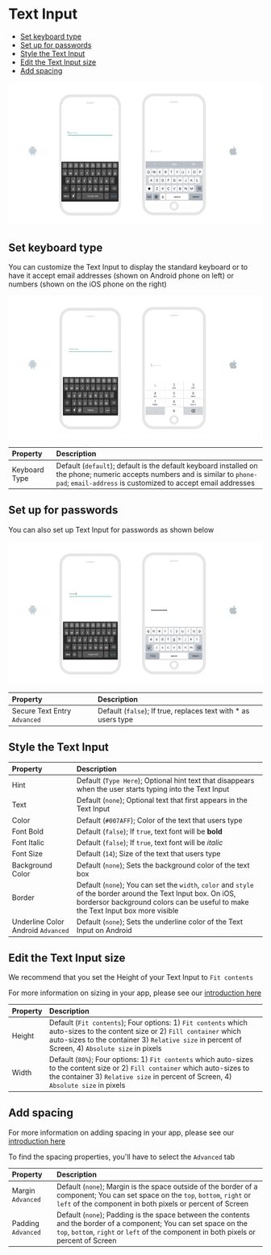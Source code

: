 # Text Input

* [Set keyboard type](text-input.md#set-keyboard-type)
* [Set up for passwords](text-input.md#set-up-for-passwords)
* [Style the Text Input](text-input.md#style-the-text-input)
* [Edit the Text Input size](text-input.md#edit-the-text-input-size)
* [Add spacing](text-input.md#add-spacing)

![](.gitbook/assets/text-input-fig-1.png)

## Set keyboard type

You can customize the Text Input to display the standard keyboard or to have it accept email addresses \(shown on Android phone on left\) or numbers \(shown on the iOS phone on the right\)

![](.gitbook/assets/text-input-fig-2.png)

| Property | Description |
| :--- | :--- |
| Keyboard Type | Default \(`default`\); default is the default keyboard installed on the phone; numeric accepts numbers and is similar to `phone-pad`; `email-address` is customized to accept email addresses |

## Set up for passwords

You can also set up Text Input for passwords as shown below

![](.gitbook/assets/text-input-fig-3.png)

| Property | Description |
| :--- | :--- |
| Secure Text Entry `Advanced` | Default \(`false`\); If true, replaces text with \* as users type |

## Style the Text Input

| Property | Description |
| :--- | :--- |
| Hint | Default \(`Type Here`\); Optional hint text that disappears when the user starts typing into the Text Input |
| Text | Default \(`none`\); Optional text that first appears in the Text Input |
| Color | Default \(`#007AFF`\); Color of the text that users type |
| Font Bold | Default \(`false`\); If `true`, text font will be **bold** |
| Font Italic | Default \(`false`\);  If `true`, text font will be _italic_ |
| Font Size | Default \(`14`\); Size of the text that users type |
| Background Color | Default \(`none`\); Sets the background color of the text box |
| Border | Default \(`none`\); You can set the `width`, `color` and `style` of the border around the Text Input box. On iOS, bordersor background colors can be useful to make the Text Input box more visible |
| Underline Color Android `Advanced` | Default \(`none`\); Sets the underline color of the Text Input on Android |

## Edit the Text Input size

We recommend that you set the Height of your Text Input to `Fit contents`

For more information on sizing in your app, please see our [introduction here​](intro-to-sizing.md)

| Property | Description |
| :--- | :--- |
| Height | Default \(`Fit contents`\); Four options: 1\) `Fit contents` which auto-sizes to the content size or 2\) `Fill container` which auto-sizes to the container 3\) `Relative size` in percent of Screen, 4\) `Absolute size` in pixels |
| Width | Default \(`80%`\); Four options: 1\) `Fit contents` which auto-sizes to the content size or 2\) `Fill container` which auto-sizes to the container 3\) `Relative size` in percent of Screen, 4\) `Absolute size` in pixels |

## Add spacing

For more information on adding spacing in your app, please see our [introduction here](intro-to-spacing.md)

To find the spacing properties, you'll have to select the `Advanced` tab

| Property | Description |
| :--- | :--- |
| Margin `Advanced` | Default \(`none`\); Margin is the space outside of the border of a component; You can set space on the `top`, `bottom`, `right` or `left` of the component in both pixels or percent of Screen |
| Padding `Advanced` | Default \(`none`\); Padding is the space between the contents and the border of a component; You can set space on the `top`, `bottom`, `right` or `left` of the component in both pixels or percent of Screen |

